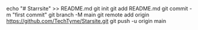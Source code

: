 echo "# Starrsite" >> README.md
git init
git add README.md
git commit -m "first commit"
git branch -M main
git remote add origin https://github.com/TechTyme/Starsite.git
git push -u origin main
